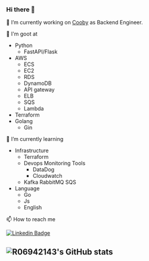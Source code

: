 ### Hi there 👋
🔭 I’m currently working on [Cooby](https://github.com/cooby-inc) as Backend Engineer.

💪 I'm goot at
- Python
  - FastAPI/Flask 
- AWS
  - ECS
  - EC2
  - RDS
  - DynamoDB
  - API gateway
  - ELB
  - SQS
  - Lambda
- Terraform
- Golang
  - Gin

🌱 I’m currently learning
- Infrastructure
  - Terraform
  - Devops Monitoring Tools
    - DataDog
    - Cloudwatch
  - Kafka RabbitMQ SQS
- Language
  - Go
  - Js
  - English

📫 How to reach me

[![Linkedin Badge](https://img.shields.io/badge/-LinkedIn-0e76a8?style=flat-square&logo=Linkedin&logoColor=white)](https://www.linkedin.com/in/conrad-lan-067267a4/)


![R06942143's GitHub stats](https://github-readme-stats.vercel.app/api?username=R06942143&show_icons=true&theme=radical)
- 
<!--
**R06942143/R06942143** is a ✨ _special_ ✨ repository because its `README.md` (this file) appears on your GitHub profile.

Here are some ideas to get you started:

- 🔭 I’m currently working ...
- 🌱 I’m currently learning ...
- 👯 I’m looking to collaborate on ...
- 🤔 I’m looking for help with ...
- 💬 Ask me about ...
- 📫 How to reach me: ...
- 😄 Pronouns: ...
- ⚡ Fun fact: ...
-->
